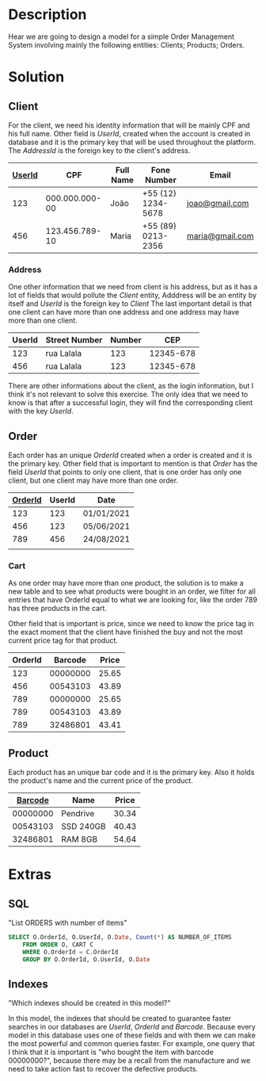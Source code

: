 # Description

Hear we are going to design a model for a simple Order Management System involving mainly the
following entities: Clients; Products; Orders.


# Solution

## Client

For the client, we need his identity information that will be mainly CPF and his full name.
Other field is *UserId*, created when the account is created in database and it is the primary key
that will be used throughout the platform. The *AddressId* is the foreign key to the client's 
address.

| <u>UserId</u> | CPF            | Full Name | Fone Number        | Email           |
|---------------|----------------|-----------|--------------------|-----------------|
| 123           | 000.000.000-00 | João      | +55 (12) 1234-5678 | joao@gmail.com  |
| 456           | 123.456.789-10 | Maria     | +55 (89) 0213-2356 | maria@gmail.com |


### Address

One other information that we need from client is his address, but as it has a lot of fields
that would pollute the *Client* entity, Adddress will be an entity by itself and *UserId* is the
foreign key to *Client* The last important detail is that one client can have more than one address 
and one address may have more than one client.

| UserId | Street Number | Number | CEP       |
|--------|---------------|--------|-----------|
| 123    | rua Lalala    | 123    | 12345-678 |
| 456    | rua Lalala    | 123    | 12345-678 |

There are other informations about the client, as the login information, but I think it's not relevant
to solve this exercise. The only idea that we need to know is that after a successful login, they will
find the corresponding client with the key *UserId*.

## Order

Each order has an unique *OrderId* created when a order is created and it is the primary key.
Other field that is important to mention is that *Order* has the field *UserId* that points to
only one client, that is one order has only one client, but one client may have more than one 
order.

| <u>OrderId</u> | UserId | Date       |
|----------------|--------|------------|
| 123            | 123    | 01/01/2021 |
| 456            | 123    | 05/06/2021 |
| 789            | 456    | 24/08/2021 |
|                |        |            |

### Cart

As one order may have more than one product, the solution is to make a new table and to see 
what products were bought in an order, we filter for all entries that have OrderId equal to
what we are looking for, like the order 789 has three products in the cart.

Other field that is important is price, since we need to know the price tag in the exact
moment that the client have finished the buy and not the most current price tag for that 
product.

| OrderId | Barcode  | Price |
|---------|----------|-------|
| 123     | 00000000 | 25.65 |
| 456     | 00543103 | 43.89 |
| 789     | 00000000 | 25.65 |
| 789     | 00543103 | 43.89 |
| 789     | 32486801 | 43.41 |

## Product

Each product has an unique bar code and it is the primary key. Also it holds the product's
name and the current price of the product.

| <u>Barcode</u> | Name      | Price |
|----------------|-----------|-------|
| 00000000       | Pendrive  | 30.34 |
| 00543103       | SSD 240GB | 40.43 |
| 32486801       | RAM 8GB   | 54.64 |

# Extras

## SQL

"List ORDERS with number of items"
~~~sql
SELECT O.OrderId, O.UserId, O.Date, Count(*) AS NUMBER_OF_ITEMS
    FROM ORDER O, CART C
    WHERE O.OrderId = C.OrderId
    GROUP BY O.OrderId, O.UserId, O.Date
~~~

## Indexes

"Which indexes should be created in this model?"

In this model, the indexes that should be created to guarantee faster searches in our databases
are *UserId*, *OrderId* and *Barcode*. Because every model in this database uses one of these 
fields and with them we can make the most powerful and common queries faster. For example, one
query that I think that it is important is "who bought the item with barcode 00000000?", because
there may be a recall from the manufacture and we need to take action fast to recover the defective
products. 

